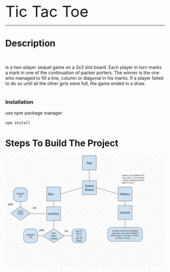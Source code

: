 <font size="10"> Tic Tac Toe </font>

---

# Description

<br/>

is ​​a two-player sequel game on a 3x3 slot board. Each player in turn marks a mark in one of the continuation of packer porters. The winner is the one who managed to fill a line, column or diagonal in his marks. If a player failed to do so until all the other girls were full, the game ended in a draw.
<br/>
<br/>

### Installation

use npm package manager

```bash
npm install
```

# Steps To Build The Project

![Diagram](./tic-tac-diagram.png)
